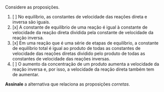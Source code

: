 Considere as proposições.

1. [ ] No equilíbrio, as constantes de velocidade das reações direta e inversa são iguais. 
2. [x] A constante de equilíbrio de uma reação é igual à constante de velocidade da reação direta dividida pela constante de velocidade da reação inversa.
3. [x] Em uma reação que é uma série de etapas de equilíbrio, a constante de equilíbrio total é igual ao produto de todas as constantes de velocidade das reações diretas dividido pelo produto de todas as constantes de velocidade das reações inversas.
4. [ ] O aumento da concentração de um produto aumenta a velocidade da reação inversa e, por isso, a velocidade da reação direta também tem de aumentar.

**Assinale** a alternativa que relaciona as proposições *corretas*.